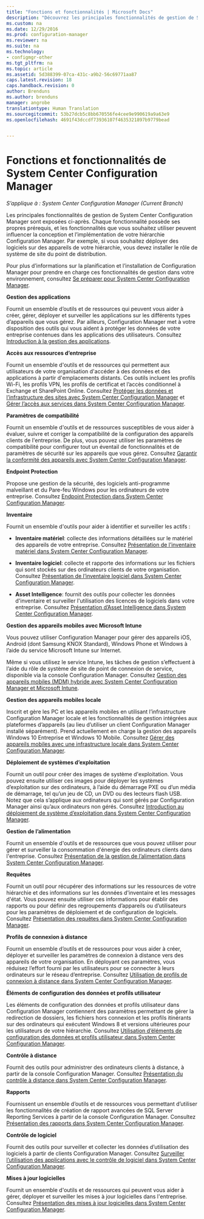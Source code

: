 ```yaml
---
title: "Fonctions et fonctionnalités | Microsoft Docs"
description: "Découvrez les principales fonctionnalités de gestion de System Center Configuration Manager."
ms.custom: na
ms.date: 12/29/2016
ms.prod: configuration-manager
ms.reviewer: na
ms.suite: na
ms.technology:
- configmgr-other
ms.tgt_pltfrm: na
ms.topic: article
ms.assetid: 5d388399-07ca-431c-a9b2-56c69771aa87
caps.latest.revision: 18
caps.handback.revision: 0
author: Brenduns
ms.author: brenduns
manager: angrobe
translationtype: Human Translation
ms.sourcegitcommit: 53b27dcb5c8bb670556fe4cee9e990619a9a63e9
ms.openlocfilehash: 4691f43dccdf73936107f4635321897b9779bead


---
```

# <a name="features-and-capabilities-of-system-center-configuration-manager"></a>Fonctions et fonctionnalités de System Center Configuration Manager

*S’applique à : System Center Configuration Manager (Current Branch)*

Les principales fonctionnalités de gestion de System Center Configuration Manager sont exposées ci-après. Chaque fonctionnalité possède ses propres prérequis, et les fonctionnalités que vous souhaitez utiliser peuvent influencer la conception et l’implémentation de votre hiérarchie Configuration Manager. Par exemple, si vous souhaitez déployer des logiciels sur des appareils de votre hiérarchie, vous devez installer le rôle de système de site du point de distribution.  

 Pour plus d’informations sur la planification et l’installation de Configuration Manager pour prendre en charge ces fonctionnalités de gestion dans votre environnement, consultez [Se préparer pour System Center Configuration Manager](../../../core/plan-design/get-ready.md).  

 **Gestion des applications**  

 Fournit un ensemble d’outils et de ressources qui peuvent vous aider à créer, gérer, déployer et surveiller les applications sur les différents types d’appareils que vous gérez. Par ailleurs, Configuration Manager met à votre disposition des outils qui vous aident à protéger les données de votre entreprise contenues dans les applications des utilisateurs. Consultez [Introduction à la gestion des applications](/sccm/apps/understand/introduction-to-application-management).

 **Accès aux ressources d’entreprise**  

 Fournit un ensemble d'outils et de ressources qui permettent aux utilisateurs de votre organisation d'accéder à des données et des applications à partir d'emplacements distants. Ces outils incluent les profils Wi-Fi, les profils VPN, les profils de certificat et l’accès conditionnel à Exchange et SharePoint Online. Consultez [Protéger les données et l’infrastructure des sites avec System Center Configuration Manager](../../../protect/understand/protect-data-and-site-infrastructure.md) et [Gérer l’accès aux services dans System Center Configuration Manager](../../../protect/deploy-use/manage-access-to-services.md).  

 **Paramètres de compatibilité**  

 Fournit un ensemble d'outils et de ressources susceptibles de vous aider à évaluer, suivre et corriger la compatibilité de la configuration des appareils clients de l'entreprise. De plus, vous pouvez utiliser les paramètres de compatibilité pour configurer tout un éventail de fonctionnalités et de paramètres de sécurité sur les appareils que vous gérez. Consultez [Garantir la conformité des appareils avec System Center Configuration Manager](../../../compliance/understand/ensure-device-compliance.md).  

 **Endpoint Protection**  

 Propose une gestion de la sécurité, des logiciels anti-programme malveillant et du Pare-feu Windows pour les ordinateurs de votre entreprise. Consultez [Endpoint Protection dans System Center Configuration Manager](../../../protect/deploy-use/endpoint-protection.md).  

 **Inventaire**  

 Fournit un ensemble d'outils pour aider à identifier et surveiller les actifs :  

-   **Inventaire matériel**: collecte des informations détaillées sur le matériel des appareils de votre entreprise. Consultez [Présentation de l’inventaire matériel dans System Center Configuration Manager](../../../core/clients/manage/inventory/introduction-to-hardware-inventory.md).  

-   **Inventaire logiciel**: collecte et rapporte des informations sur les fichiers qui sont stockés sur des ordinateurs clients de votre organisation. Consultez [Présentation de l’inventaire logiciel dans System Center Configuration Manager](../../../core/clients/manage/inventory/introduction-to-software-inventory.md).  

-   **Asset Intelligence**: fournit des outils pour collecter les données d'inventaire et surveiller l'utilisation des licences de logiciels dans votre entreprise. Consultez [Présentation d’Asset Intelligence dans System Center Configuration Manager](../../../core/clients/manage/asset-intelligence/introduction-to-asset-intelligence.md).  

**Gestion des appareils mobiles avec Microsoft Intune**  

 Vous pouvez utiliser Configuration Manager pour gérer des appareils iOS, Android (dont Samsung KNOX Standard), Windows Phone et Windows à l’aide du service Microsoft Intune sur Internet.

 Même si vous utilisez le service Intune, les tâches de gestion s’effectuent à l’aide du rôle de système de site de point de connexion de service, disponible via la console Configuration Manager. Consultez [Gestion des appareils mobiles (MDM) hybride avec System Center Configuration Manager et Microsoft Intune](../../../mdm/understand/hybrid-mobile-device-management.md).  

 **Gestion des appareils mobiles locale**  

 Inscrit et gère les PC et les appareils mobiles en utilisant l’infrastructure Configuration Manager locale et les fonctionnalités de gestion intégrées aux plateformes d’appareils (au lieu d’utiliser un client Configuration Manager installé séparément). Prend actuellement en charge la gestion des appareils Windows 10 Entreprise et Windows 10 Mobile. Consultez [Gérer des appareils mobiles avec une infrastructure locale dans System Center Configuration Manager](../../../mdm/understand/manage-mobile-devices-with-on-premises-infrastructure.md).  

 **Déploiement de systèmes d’exploitation**  

 Fournit un outil pour créer des images de système d'exploitation. Vous pouvez ensuite utiliser ces images pour déployer les systèmes d’exploitation sur des ordinateurs, à l’aide du démarrage PXE ou d’un média de démarrage, tel qu’un jeu de CD, un DVD ou des lecteurs flash USB. Notez que cela s’applique aux ordinateurs qui sont gérés par Configuration Manager ainsi qu’aux ordinateurs non gérés. Consultez [Introduction au déploiement de système d’exploitation dans System Center Configuration Manager](../../../osd/understand/introduction-to-operating-system-deployment.md).  

 **Gestion de l’alimentation**  

 Fournit un ensemble d'outils et de ressources que vous pouvez utiliser pour gérer et surveiller la consommation d'énergie des ordinateurs clients dans l'entreprise. Consultez [Présentation de la gestion de l’alimentation dans System Center Configuration Manager](../../../core/clients/manage/power/introduction-to-power-management.md).  

 **Requêtes**  

 Fournit un outil pour récupérer des informations sur les ressources de votre hiérarchie et des informations sur les données d'inventaire et les messages d'état. Vous pouvez ensuite utiliser ces informations pour établir des rapports ou pour définir des regroupements d’appareils ou d’utilisateurs pour les paramètres de déploiement et de configuration de logiciels. Consultez [Présentation des requêtes dans System Center Configuration Manager](../../../core/servers/manage/introduction-to-queries.md).  

 **Profils de connexion à distance**  

 Fournit un ensemble d’outils et de ressources pour vous aider à créer, déployer et surveiller les paramètres de connexion à distance vers des appareils de votre organisation. En déployant ces paramètres, vous réduisez l’effort fourni par les utilisateurs pour se connecter à leurs ordinateurs sur le réseau d’entreprise. Consultez [Utilisation de profils de connexion à distance dans System Center Configuration Manager](/sccm/compliance/deploy-use/create-remote-connection-profiles).  

 **Éléments de configuration des données et profils utilisateur**  

 Les éléments de configuration des données et profils utilisateur dans Configuration Manager contiennent des paramètres permettant de gérer la redirection de dossiers, les fichiers hors connexion et les profils itinérants sur des ordinateurs qui exécutent Windows 8 et versions ultérieures pour les utilisateurs de votre hiérarchie. Consultez [Utilisation d’éléments de configuration des données et profils utilisateur dans System Center Configuration Manager](/sccm/compliance/deploy-use/create-user-data-and-profiles-configuration-items).  

 **Contrôle à distance**  

 Fournit des outils pour administrer des ordinateurs clients à distance, à partir de la console Configuration Manager. Consultez [Présentation du contrôle à distance dans System Center Configuration Manager](../../../core/clients/manage/remote-control/introduction-to-remote-control.md).  

 **Rapports**  

 Fournissent un ensemble d’outils et de ressources vous permettant d’utiliser les fonctionnalités de création de rapport avancées de SQL Server Reporting Services à partir de la console Configuration Manager. Consultez [Présentation des rapports dans System Center Configuration Manager](../../../core/servers/manage/introduction-to-reporting.md).  

 **Contrôle de logiciel**  

 Fournit des outils pour surveiller et collecter les données d’utilisation des logiciels à partir de clients Configuration Manager. Consultez [Surveiller l’utilisation des applications avec le contrôle de logiciel dans System Center Configuration Manager](../../../apps/deploy-use/monitor-app-usage-with-software-metering.md).  

 **Mises à jour logicielles**  

 Fournit un ensemble d'outils et de ressources qui peuvent vous aider à gérer, déployer et surveiller les mises à jour logicielles dans l'entreprise. Consultez [Présentation des mises à jour logicielles dans System Center Configuration Manager](/sccm/sum/understand/software-updates-introduction).  



<!--HONumber=Dec16_HO5-->


